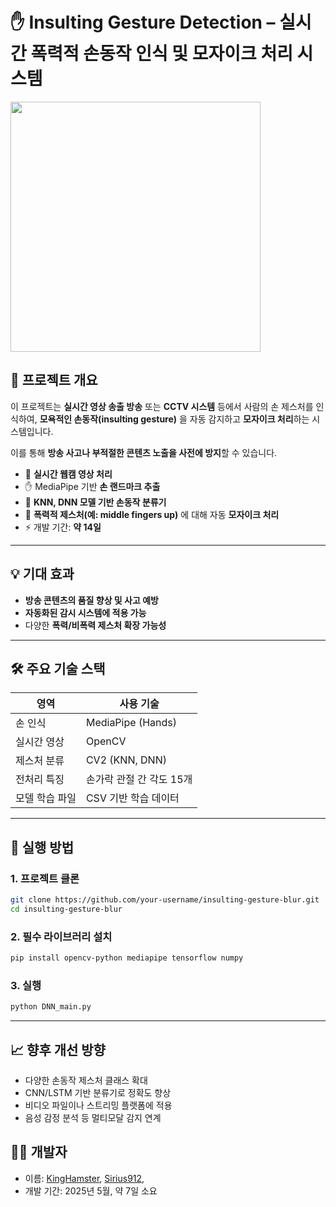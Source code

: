 # ✋ Insulting Gesture Detection – 실시간 폭력적 손동작 인식 및 모자이크 처리 시스템
 <img src="https://github.com/user-attachments/assets/e8ca636e-c5a6-44cb-8c7b-bfb9bb03ebe5" width="400" height="400"/>
 
## 📌 프로젝트 개요

이 프로젝트는 **실시간 영상 송출 방송** 또는 **CCTV 시스템** 등에서 사람의 손 제스처를 인식하여, **모욕적인 손동작(insulting gesture)** 을 자동 감지하고 **모자이크 처리**하는 시스템입니다.

이를 통해 **방송 사고나 부적절한 콘텐츠 노출을 사전에 방지**할 수 있습니다.

- 🎥 **실시간 웹캠 영상 처리**
- ✋ MediaPipe 기반 **손 랜드마크 추출**
- 🧠 **KNN, DNN 모델 기반 손동작 분류기**
- 🚫 **폭력적 제스처(예: middle fingers up)** 에 대해 자동 **모자이크 처리**
- ⚡ 개발 기간: **약 14일**

---

## 💡 기대 효과

- **방송 콘텐츠의 품질 향상 및 사고 예방**
- **자동화된 감시 시스템에 적용 가능**
- 다양한 **폭력/비폭력 제스처 확장 가능성**

---

## 🛠️ 주요 기술 스택

| 영역            | 사용 기술                     |
|-----------------|-------------------------------|
| 손 인식         | MediaPipe (Hands)             |
| 실시간 영상     | OpenCV                        |
| 제스처 분류     | CV2 (KNN, DNN)                |
| 전처리 특징     | 손가락 관절 간 각도 15개      |
| 모델 학습 파일  | CSV 기반 학습 데이터          |

---

## 🚀 실행 방법

### 1. 프로젝트 클론
```bash
git clone https://github.com/your-username/insulting-gesture-blur.git
cd insulting-gesture-blur
```

### 2. 필수 라이브러리 설치
```bash
pip install opencv-python mediapipe tensorflow numpy
```

### 3. 실행
```bash
python DNN_main.py
```
---

## 📈 향후 개선 방향
- 다양한 손동작 제스처 클래스 확대
- CNN/LSTM 기반 분류기로 정확도 향상
- 비디오 파일이나 스트리밍 플랫폼에 적용
- 음성 감정 분석 등 멀티모달 감지 연계

## 👨‍💻 개발자
- 이름: [KingHamster](https://github.com/KingHasmter), [Sirius912](https://github.com/Sirius912), 
- 개발 기간: 2025년 5월, 약 7일 소요

